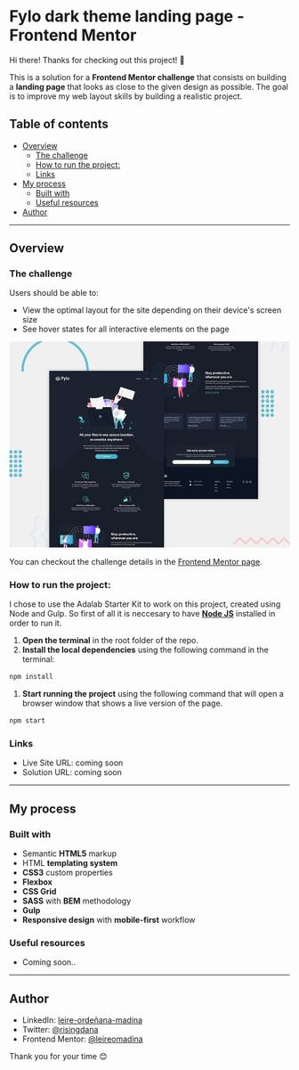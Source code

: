 # Fylo dark theme landing page - Frontend Mentor

Hi there! Thanks for checking out this project! 👋 

This is a solution for a **Frontend Mentor challenge** that consists on building a **landing page** that looks as close to the given design as possible. The goal is to improve my web layout skills by building a realistic project.

## Table of contents

  - [Overview](#overview)
    - [The challenge](#the-challenge)
    - [How to run the project:](#how-to-run-the-project)
    - [Links](#links)
  - [My process](#my-process)
    - [Built with](#built-with)
    - [Useful resources](#useful-resources)
  - [Author](#Author)

---

## Overview

### The challenge

Users should be able to:

- View the optimal layout for the site depending on their device's screen size
- See hover states for all interactive elements on the page

![Design preview for the Fylo dark theme landing page challenge](./src/images/desktop-preview.jpg)

You can checkout the challenge details in the [Frontend Mentor page](https://www.frontendmentor.io/challenges/fylo-dark-theme-landing-page-5ca5f2d21e82137ec91a50fd).

### How to run the project:

I chose to use the Adalab Starter Kit to work on this project, created using Node and Gulp. So first of all it is neccesary to have **[Node JS](https://nodejs.org/)** installed in order to run it.

1. **Open the terminal** in the root folder of the repo.
2. **Install the local dependencies** using the following command in the terminal:

```bash
npm install
```
1. **Start running the project** using the following command that will open a browser window that shows a live version of the page.


```bash
npm start
```
### Links

- Live Site URL: coming soon
- Solution URL: coming soon

---

## My process

### Built with

- Semantic **HTML5** markup
- HTML **templating system**
- **CSS3** custom properties
- **Flexbox**
- **CSS Grid**
- **SASS** with **BEM** methodology
- **Gulp**
- **Responsive design** with **mobile-first** workflow

### Useful resources

- Coming soon..

---

## Author

- LinkedIn: [leire-ordeñana-madina](https://www.linkedin.com/in/leire-orde%C3%B1ana-madina/)
- Twitter: [@risingdana](https://twitter.com/risingdana)
- Frontend Mentor: [@leireomadina](https://www.frontendmentor.io/profile/leireomadina)

Thank you for your time 😊 